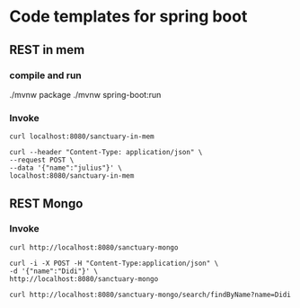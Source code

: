 # Code templates for spring boot

## REST in mem

### compile and run
./mvnw package
./mvnw spring-boot:run

### Invoke
```
curl localhost:8080/sanctuary-in-mem
```

```
curl --header "Content-Type: application/json" \
--request POST \
--data '{"name":"julius"}' \
localhost:8080/sanctuary-in-mem
```

## REST Mongo

### Invoke
```
curl http://localhost:8080/sanctuary-mongo
```

```
curl -i -X POST -H "Content-Type:application/json" \
-d '{"name":"Didi"}' \
http://localhost:8080/sanctuary-mongo
```

```
curl http://localhost:8080/sanctuary-mongo/search/findByName?name=Didi
```